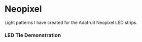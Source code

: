 # Neopixel
Light patterns I have created for the Adafruit Neopixel LED strips.  


### LED Tie Demonstration
<blockquote class="imgur-embed-pub" lang="en" data-id="nErtvtz"><a href="//imgur.com/nErtvtz"></a></blockquote><script async src="//s.imgur.com/min/embed.js" charset="utf-8"></script>